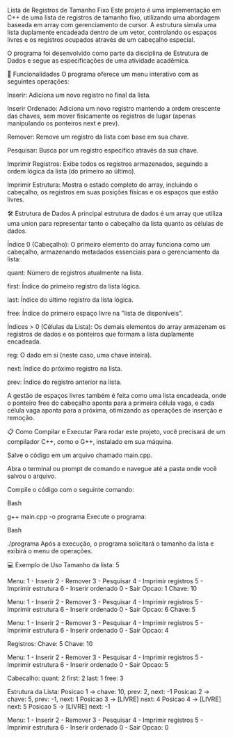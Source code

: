 Lista de Registros de Tamanho Fixo
Este projeto é uma implementação em C++ de uma lista de registros de tamanho fixo, utilizando uma abordagem baseada em array com gerenciamento de cursor. A estrutura simula uma lista duplamente encadeada dentro de um vetor, controlando os espaços livres e os registros ocupados através de um cabeçalho especial.

O programa foi desenvolvido como parte da disciplina de Estrutura de Dados e segue as especificações de uma atividade acadêmica.

🚀 Funcionalidades
O programa oferece um menu interativo com as seguintes operações:

Inserir: Adiciona um novo registro no final da lista.

Inserir Ordenado: Adiciona um novo registro mantendo a ordem crescente das chaves, sem mover fisicamente os registros de lugar (apenas manipulando os ponteiros next e prev).

Remover: Remove um registro da lista com base em sua chave.

Pesquisar: Busca por um registro específico através da sua chave.

Imprimir Registros: Exibe todos os registros armazenados, seguindo a ordem lógica da lista (do primeiro ao último).

Imprimir Estrutura: Mostra o estado completo do array, incluindo o cabeçalho, os registros em suas posições físicas e os espaços que estão livres.

🛠️ Estrutura de Dados
A principal estrutura de dados é um array que utiliza uma union para representar tanto o cabeçalho da lista quanto as células de dados.

Índice 0 (Cabeçalho): O primeiro elemento do array funciona como um cabeçalho, armazenando metadados essenciais para o gerenciamento da lista:

quant: Número de registros atualmente na lista.

first: Índice do primeiro registro da lista lógica.

last: Índice do último registro da lista lógica.

free: Índice do primeiro espaço livre na "lista de disponíveis".

Índices > 0 (Células da Lista): Os demais elementos do array armazenam os registros de dados e os ponteiros que formam a lista duplamente encadeada.

reg: O dado em si (neste caso, uma chave inteira).

next: Índice do próximo registro na lista.

prev: Índice do registro anterior na lista.

A gestão de espaços livres também é feita como uma lista encadeada, onde o ponteiro free do cabeçalho aponta para a primeira célula vaga, e cada célula vaga aponta para a próxima, otimizando as operações de inserção e remoção.

📋 Como Compilar e Executar
Para rodar este projeto, você precisará de um compilador C++, como o G++, instalado em sua máquina.

Salve o código em um arquivo chamado main.cpp.

Abra o terminal ou prompt de comando e navegue até a pasta onde você salvou o arquivo.

Compile o código com o seguinte comando:

Bash

g++ main.cpp -o programa
Execute o programa:

Bash

./programa
Após a execução, o programa solicitará o tamanho da lista e exibirá o menu de operações.

💻 Exemplo de Uso
Tamanho da lista: 5

Menu:
1 - Inserir
2 - Remover
3 - Pesquisar
4 - Imprimir registros
5 - Imprimir estrutura
6 - Inserir ordenado
0 - Sair
Opcao: 1
Chave: 10

Menu:
1 - Inserir
2 - Remover
3 - Pesquisar
4 - Imprimir registros
5 - Imprimir estrutura
6 - Inserir ordenado
0 - Sair
Opcao: 6
Chave: 5

Menu:
1 - Inserir
2 - Remover
3 - Pesquisar
4 - Imprimir registros
5 - Imprimir estrutura
6 - Inserir ordenado
0 - Sair
Opcao: 4

Registros:
Chave: 5
Chave: 10

Menu:
1 - Inserir
2 - Remover
3 - Pesquisar
4 - Imprimir registros
5 - Imprimir estrutura
6 - Inserir ordenado
0 - Sair
Opcao: 5

Cabecalho:
quant: 2
first: 2
last: 1
free: 3

Estrutura da Lista:
Posicao 1 -> chave: 10, prev: 2, next: -1
Posicao 2 -> chave: 5, prev: -1, next: 1
Posicao 3 -> [LIVRE] next: 4
Posicao 4 -> [LIVRE] next: 5
Posicao 5 -> [LIVRE] next: -1

Menu:
1 - Inserir
2 - Remover
3 - Pesquisar
4 - Imprimir registros
5 - Imprimir estrutura
6 - Inserir ordenado
0 - Sair
Opcao: 0
